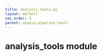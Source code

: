 ```yaml
---
title: analysis_tools.py
layout: default
nav_order: 3
parent: utopia-pipeline-tools
---
```


# analysis_tools module